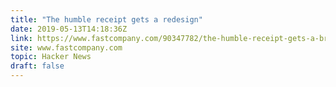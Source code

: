 ```yaml
---
title: "The humble receipt gets a redesign"
date: 2019-05-13T14:18:36Z
link: https://www.fastcompany.com/90347782/the-humble-receipt-gets-a-brilliant-redesign?utm_medium=RSS&utm_source=hune
site: www.fastcompany.com
topic: Hacker News
draft: false
---
```


